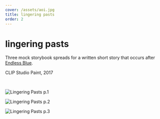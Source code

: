 ```yaml
---
cover: /assets/aoi.jpg
title: lingering pasts
order: 2
---
```

# lingering pasts

Three mock storybook spreads for a written short story that occurs after [Endless Blue](http://karen-ye.com/works/endless-blue/).

CLIP Studio Paint, 2017

<br>


![Lingering Pasts p.1](https://mir-s3-cdn-cf.behance.net/project_modules/max_1200/eee54862416993.5a8f58c60a155.jpg)

![Lingering Pasts p.2](https://mir-s3-cdn-cf.behance.net/project_modules/max_1200/c2693462416993.5a8f58c609d8a.jpg)

![Lingering Pasts p.3](https://mir-s3-cdn-cf.behance.net/project_modules/max_1200/d5a22862416993.5a8f58c609885.jpg)
